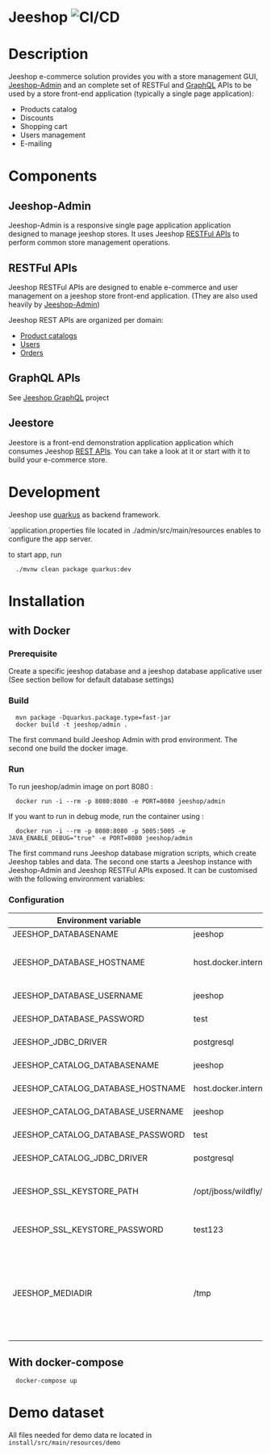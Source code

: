Jeeshop ![CI/CD](https://github.com/remibantos/jeeshop/workflows/Build/badge.svg)
=======

# Description

Jeeshop e-commerce solution provides you with a store management GUI, [Jeeshop-Admin](#Jeeshop-Admin) and an complete set of RESTFul and [GraphQL](https://github.com/muskacirca/jeeshop-graph) APIs to be used by a store front-end application (typically a single page application):
* Products catalog
* Discounts
* Shopping cart
* Users management
* E-mailing

# Components
## <a name="Jeeshop-Admin">Jeeshop-Admin</a>
Jeeshop-Admin is a responsive single page application application designed to manage jeeshop stores.
It uses Jeeshop [RESTFul APIs](#backend) to perform common store management operations.

## <a name="backend">RESTFul APIs</a>
Jeeshop RESTFul APIs are designed to enable e-commerce and user management on a jeeshop store front-end application.
(They are also used heavily by [Jeeshop-Admin](#Jeeshop-Admin))

Jeeshop REST APIs are organized per domain:
* [Product catalogs](http://jeeshop.github.io/docs/1.0/rest/catalog/generated-docs/rest-api.html)
* [Users](http://jeeshop.github.io/docs/1.0/rest/user/generated-docs/rest-api.html)
* [Orders](http://jeeshop.github.io/docs/1.0/rest/order/generated-docs/rest-api.html)

## <a name="graphql">GraphQL APIs</a>
See [Jeeshop GraphQL](https://github.com/muskacirca/jeeshop-graphql) project

## <a name="backend">Jeestore</a>
Jeestore is a front-end demonstration application application which consumes Jeeshop [REST APIs](#backend).
You can take a look at it or start with it to build your e-commerce store.

# Development

Jeeshop use [quarkus](https://www.quarkus.io) as backend framework.

`application.properties file located in ./admin/src/main/resources enables to configure the app server.

to start app, run 
  ```shell script
    ./mvnw clean package quarkus:dev
  ```
# Installation

## with Docker
### Prerequisite
Create a specific jeeshop database and a jeeshop database applicative user (See section bellow for default database settings)

### Build

  ```shell script
    mvn package -Dquarkus.package.type=fast-jar
    docker build -t jeeshop/admin .
  ```
The first command build Jeeshop Admin with prod environment.
The second one build the docker image.

### Run 
To run jeeshop/admin image on port 8080 :
  ```shell script
    docker run -i --rm -p 8080:8080 -e PORT=8080 jeeshop/admin
  ```
If you want to run in debug mode, run the container using :
  ```shell script
    docker run -i --rm -p 8080:8080 -p 5005:5005 -e JAVA_ENABLE_DEBUG="true" -e PORT=8080 jeeshop/admin
  ```

The first command runs Jeeshop database migration scripts, which create Jeeshop tables and data.
The second one starts a Jeeshop instance with Jeeshop-Admin and Jeeshop RESTFul APIs exposed. It can be customised with the following environment variables:

### Configuration

| Environment variable  | Default | Description |
| -------------| ------------- | ------------- |
| JEESHOP_DATABASENAME | jeeshop  | |
| JEESHOP_DATABASE_HOSTNAME | host.docker.internal:5432 | host running this docker image |
| JEESHOP_DATABASE_USERNAME | jeeshop | ------------- |
| JEESHOP_DATABASE_PASSWORD | test  |------------- |
| JEESHOP_JDBC_DRIVER | postgresql  | postgresql, mysql |
| JEESHOP_CATALOG_DATABASENAME | jeeshop  |------------- |
| JEESHOP_CATALOG_DATABASE_HOSTNAME | host.docker.internal:5432  |------------- |
| JEESHOP_CATALOG_DATABASE_USERNAME | jeeshop | ------------- |
| JEESHOP_CATALOG_DATABASE_PASSWORD | test  |------------- |
| JEESHOP_CATALOG_JDBC_DRIVER | postgresql  | postgresql, mysql |
| JEESHOP_SSL_KEYSTORE_PATH | /opt/jboss/wildfly/standalone/configuration/server.keystore  | default keystore used to provide ssl |
| JEESHOP_SSL_KEYSTORE_PASSWORD | test123 | default keystore password |
| JEESHOP_MEDIADIR | /tmp | where jeeshop assets, such as catalog items images, should be uploaded |

## With docker-compose
  ```shell script
    docker-compose up
  ```

# Demo dataset

All files needed for demo data re located in `install/src/main/resources/demo`
